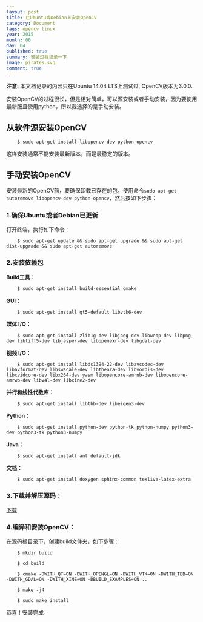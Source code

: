 ```yaml
---
layout: post
title: 在Ubuntu或Debian上安装OpenCV
category: Document
tags: opencv linux
year: 2015
month: 06
day: 04
published: true
summary: 安装过程记录一下
image: pirates.svg
comment: true
---
```


**注意:** 本文档记录的内容只在Ubuntu 14.04 LTS上测试过, OpenCV版本为3.0.0.

安装OpenCV的过程很长，但是相对简单，可以源安装或者手动安装，因为要使用最新版且使用python，所以我选择的是手动安装。


## 从软件源安装OpenCV

```
    $ sudo apt-get install libopencv-dev python-opencv
```

这样安装通常不能安装最新版本，而是最稳定的版本。


## 手动安装OpenCV

安装最新的OpenCV前，要确保卸载已存在的包，使用命令`sudo apt-get autoremove libopencv-dev python-opencv`，然后按如下步骤：

### 1.确保Ubuntu或者Debian已更新

打开终端，执行如下命令：

```
    $ sudo apt-get update && sudo apt-get upgrade && sudo apt-get dist-upgrade && sudo apt-get autoremove
```

### 2.安装依赖包

**Build工具：**

```
    $ sudo apt-get install build-essential cmake
```

**GUI：**

```
    $ sudo apt-get install qt5-default libvtk6-dev
```

**媒体 I/O：**

```
    $ sudo apt-get install zlib1g-dev libjpeg-dev libwebp-dev libpng-dev libtiff5-dev libjasper-dev libopenexr-dev libgdal-dev
```

**视频 I/O：**

```
    $ sudo apt-get install libdc1394-22-dev libavcodec-dev libavformat-dev libswscale-dev libtheora-dev libvorbis-dev libxvidcore-dev libx264-dev yasm libopencore-amrnb-dev libopencore-amrwb-dev libv4l-dev libxine2-dev
```

**并行和线性代数库：**

```
    $ sudo apt-get install libtbb-dev libeigen3-dev
```

**Python：**

```
    $ sudo apt-get install python-dev python-tk python-numpy python3-dev python3-tk python3-numpy
```

**Java：**

```
    $ sudo apt-get install ant default-jdk
```

**文档：**

```
    $ sudo apt-get install doxygen sphinx-common texlive-latex-extra
```

### 3.下载并解压源码：

[下载](https://github.com/Itseez/opencv/archive/3.0.0.zip)

### 4.编译和安装OpenCV：

在源码根目录下，创建build文件夹，如下步骤：

```
    $ mkdir build
```

```
    $ cd build
```

```
    $ cmake -DWITH_QT=ON -DWITH_OPENGL=ON -DWITH_VTK=ON -DWITH_TBB=ON -DWITH_GDAL=ON -DWITH_XINE=ON -DBUILD_EXAMPLES=ON ..
```

```
    $ make -j4
```

```
    $ sudo make install
```

恭喜！安装完成。
